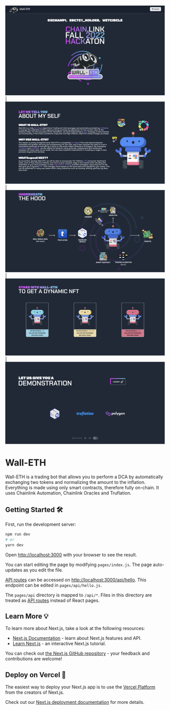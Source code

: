![screenshot_1](https://github.com/giano95/wall-eth-monorepo/raw/main/images/screenshot_1.png) | ![screenshot_2](https://github.com/giano95/wall-eth-monorepo/raw/main/images/screenshot_2.png) | ![screenshot_3](https://github.com/giano95/wall-eth-monorepo/raw/main/images/screenshot_3.png) | ![screenshot_4](https://github.com/giano95/wall-eth-monorepo/raw/main/images/screenshot_4.png) | ![screenshot_5](https://github.com/giano95/wall-eth-monorepo/raw/main/images/screenshot_5.png)

# Wall-ETH

Wall-ETH is a trading bot that allows you to perform a DCA by automatically exchanging two tokens and normalizing the amount to the inflation. Everything is made using only smart contracts, therefore fully on-chain. It uses Chainlink Automation, Chainlink Oracles and Truflation.

## Getting Started 🛠️

First, run the development server:

```bash
npm run dev
# or
yarn dev
```

Open [http://localhost:3000](http://localhost:3000) with your browser to see the result.

You can start editing the page by modifying `pages/index.js`. The page auto-updates as you edit the file.

[API routes](https://nextjs.org/docs/api-routes/introduction) can be accessed on [http://localhost:3000/api/hello](http://localhost:3000/api/hello). This endpoint can be edited in `pages/api/hello.js`.

The `pages/api` directory is mapped to `/api/*`. Files in this directory are treated as [API routes](https://nextjs.org/docs/api-routes/introduction) instead of React pages.

## Learn More 💡

To learn more about Next.js, take a look at the following resources:

- [Next.js Documentation](https://nextjs.org/docs) - learn about Next.js features and API.
- [Learn Next.js](https://nextjs.org/learn) - an interactive Next.js tutorial.

You can check out [the Next.js GitHub repository](https://github.com/vercel/next.js/) - your feedback and contributions are welcome!

## Deploy on Vercel 🚀

The easiest way to deploy your Next.js app is to use the [Vercel Platform](https://vercel.com/new?utm_medium=default-template&filter=next.js&utm_source=create-next-app&utm_campaign=create-next-app-readme) from the creators of Next.js.

Check out our [Next.js deployment documentation](https://nextjs.org/docs/deployment) for more details.
